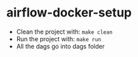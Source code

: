 # airflow-docker-setup
- Clean the project with:
    ``` make clean ```
- Run the project with:
    ``` make run ```
- All the dags go into dags folder